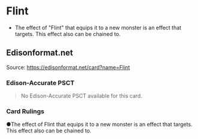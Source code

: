 # Flint

*   The effect of "Flint" that equips it to a new monster is an effect that targets. This effect also can be chained to.

## Edisonformat.net

Source: https://edisonformat.net/card?name=Flint

### Edison-Accurate PSCT

> No Edison-Accurate PSCT available for this card.

### Card Rulings

●The effect of Flint that equips it to a new monster is an effect that targets. This effect also can be chained to.
            